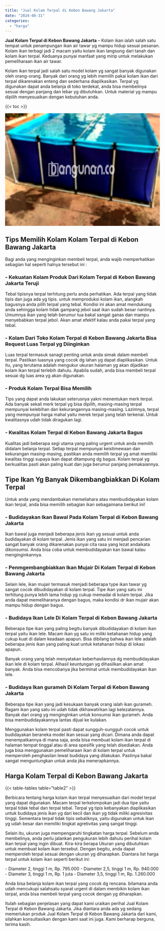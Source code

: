 ```yaml
---
title: "Jual Kolam Terpal di Kebon Bawang Jakarta"
date: "2024-08-31"
categories: 
  - "harga"
---
```


**Jual Kolam Terpal di Kebon Bawang Jakarta** – Kolam ikan ialah salah satu tempat untuk penampungan ikan air tawar yg mampu hidup sesuai pesanan. Kolam ikan terbagi jadi 2 macam yaitu kolam ikan langsung dari tanah dan kolam ikan terpal. Keduanya punyai manfaat yang mirip untuk melakukan pemeliharaan ikan air tawar.

Kolam ikan terpal jadi salah satu model kolam yg sangat banyak digunakan oleh orang-orang. Banyak dari orang yg lebih memilih pakai kolam ikan dari terpal dikarenakan enteng dan sederhana diaplikasikan. Terpal yg digunakan dapat anda belanja di toko terdekat, anda bisa membelinya sesuai dengan panjang dan lebar yg dibutuhkan. Untuk material yg mampu dipilih menyesuaikan dengan kebutuhan anda.

{{< toc >}}

![Jual Kolam Terpal di Kebon Bawang Jakarta](/images/jual-kolam-terpal-55.png)

## Tips Memilih Kolam Kolam Terpal di Kebon Bawang Jakarta

Bagi anda yang menginginkan membeli terpal, anda wajib memperhatikan sebagian hal seperti halnya tersebut ini :

### \- Kekuatan Kolam Produk Dari Kolam Terpal di Kebon Bawang Jakarta Teruji

Tebal tipisnya terpal terhitung perlu anda perhatikan. Ada terpal yang tidak tipis dan juga ada yg tipis. untuk memproduksi kolam ikan, alangkah bagusnya anda pilih terpal yang tebal. Kondisi ini akan amat mendukung anda sehingga kolam tidak gampang jebol saat ikan sudah besar nantinya. Umumnya ikan yang telah berumur tua bakal sangat ganas dan mampu menyebabkan terpal jebol. Akan amat efektif kalau anda pakai terpal yang tebal.

### \- Kolam Dari Toko Kolam Terpal di Kebon Bawang Jakarta Bisa Request Luas Terpal yg Diinginkan

Luas terpal termasuk sanagt penting untuk anda simak dalam membeli terpal. Pastikan luasnya yang cocok dg lahan yg dapat diaplikasikan. Untuk itu, yang terutama adalah mengukur ukuran halaman yg akan dijadikan kolam ikan terpal terlebih dahulu. Apabila sudah, anda bisa membeli terpal sesuai dg luas area yg akan digunakan.

### \- Produk Kolam Terpal Bisa Memilih

Tips yang dapat anda lakukan seterusnya yakni menentukan merk terpal. Ada banyak sekali merk terpal yg bisa dipilih, masing-masing terpal mempunyai kelebihan dan kekurangannya masing-masing. Lazimnya, terpal yang mempunyai harga mahal yaitu merek terpal yang telah terkenal. Untuk kwalitasnya udah tidak diragukan lagi.

### \- Kwalitas Kolam Terpal di Kebon Bawang Jakarta Bagus

Kualitas jadi beberapa segi utama yang paling urgent untuk anda memilih didalam belanja terpal. Setiap terpal mempunyai keistimewaan dan kekurangan masing-masing, pastikan anda memilih terpal yg amat memiliki kwalitas tinggi supaya ikan dapat ditampung dg bagus. Kolam terpal yg berkualitas pasti akan paling kuat dan juga berumur panjang pemakaiannya.

## Tipe Ikan Yg Banyak Dikembangbiakkan Di Kolam Terpal

Untuk anda yang mendambakan memeliahara atau membudidayakan kolam ikan terpal, anda bisa memilih sebagian ikan sebagaimana berikut ini!

### \- Budidayakan Ikan Bawal Pada Kolam Terpal di Kebon Bawang Jakarta

Ikan bawal juga menjadi beberapa jenis ikan yg sesuai untuk anda budidayakan di kolam terpal. Jenis ikan yang satu ini menjadi pencarian sangat banyak orang dikarenakan punyai cita rasa yang lezat andaikata dikonsumsi. Anda bisa coba untuk membudidayakan kan bawal kalau menginginkannya.

### \- Penmgembangbiakkan Ikan Mujair Di Kolam Terpal di Kebon Bawang Jakarta

Selain lele, ikan mujair termasuk menjadi beberapa type ikan tawar yg sangat cocok dibudidayakan di kolam terpal. Tipe ikan yang satu ini terhitung punya lebih lama hidup yg cukup memadai di kolam terpal. Jika anda dapat memeliharanya dengan bagus, maka kondisi dr ikan mujair akan mampu hidup dengan bagus.

### \- Budidaya Ikan Lele Di Kolam Terpal di Kebon Bawang Jakarta

Beberapa tipe ikan yang paling begitu banyak dibudidayakan di kolam ikan terpal yaitu ikan lele. Macam ikan yg satu ini miliki ketahanan hidup yang cukup kuat di dalam keadaan apapun. Bisa dibilang bahwa ikan lele adalah beberapa jenis ikan yang paling kuat untuk ketahanan hidup di lokasi apapun.

Banyak orang yang telah menyatakan keberhasilannya dg membudidayakan ikan lele di kolam terpal. Alhasil keuntungan yg dihasilkan akan amat banyak. Anda bisa mencobanya jika berminat untuk membudidayakan ikan lele.

### \- Budidaya Ikan gurameh Di Kolam Terpal di Kebon Bawang Jakarta

Beberapa tipe ikan yang jadi kesukaan banyak orang ialah ikan gurameh. Ragam ikan yang satu ini udah tidak dikhawatirkan lagi kelezatannya. Banyak dari orang yg menginginkan untuk konsumsi ikan gurameh. Anda bisa membudidayakannya lantas dijual ke kulakan.

Menggunakan kolam terpal pasti dapat sungguh-sungguh cocok untuk budidayakan beraneka model ikan sesuai yang dicari. Dimana anda dapat menempatkannya di mana saja, anda bisa membuat kolam ikan terpal di halaman tempat tinggal atau di area spesifik yang telah disediakan. Anda juga bisa menggunakan pemeliharaan ikan di kolam terpal untuk memperoleh penghasilan lewat budidaya yang dilakukan. Pastinya bakal sangat menguntungkan untuk anda jika menerapkannya.

## Harga Kolam Terpal di Kebon Bawang Jakarta

{{< table-tables table="table2" >}}

Berbicara tentang harga kolam ikan terpal menyesuaikan dari model terpal yang dapat digunakan. Macam terpal terkelompokan jadi dua tipe yaitu terpal tidak tebal dan terpal tebal. Terpal yg tipis kebanyakan diaplikasikan untuk budidaya jenis ikan yg dari kecil dan ikan yg tidak miliki agresivitas tinggi. Sementara terpal tidak tipis sebaliknya, yaitu digunakan untuk ikan yg udah besar dan memiliki tingkat agretivitas yang sangat tinggi.

Selain itu, ukuran juga mempengaruhi tingkatan harga terpal. Sebelum anda membelinya, anda perlu jalankan pengukuran lebih dahulu perihal kolam ikan terpal yang ingin dibuat. Kira-kira berapa Ukuran yang dibutuhkan untuk membuat kolam ikan tersebut. Dengan begitu, anda dapat memperoleh terpal sesuai dengan ukuran yg diharapkan. Diantara list harga terpal untuk kolam ikan seperti berikut ini:

\- Diameter 2, tinggi 1 m, Rp. 795.000 - Diameter 2,5, tinggi 1 m, Rp. 940.000 - Diameter 3, tinggi 1 m, Rp. 1 juta - Diameter 3,5, tinggi 1 m, Rp. 1.260.000

Anda bisa belanja kolam ikan terpal yang cocok dg rencana. bilamana anda udah mencukupi salahsatu syarat urgent di dalam membikin kolam ikan terpal, anda bisa membeli terpal yang cocok dengan yg diharapkan.

Itulah sebagian penjelasan yang dapat kami uraikan perihal Jual Kolam Terpal di Kebon Bawang Jakarta. Jika diantara anda ada yg sedang memerlukan produk Jual Kolam Terpal di Kebon Bawang Jakarta dari kami, silahkan konsultasikan dengan kami saat ini juga. Kami berharap berguna, terima kasih.
